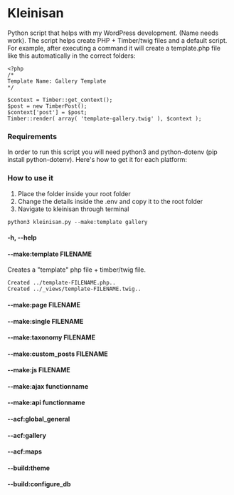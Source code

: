 # Kleinisan
Python script that helps with my WordPress development. (Name needs work). The script helps create PHP + Timber/twig files and a default script. For example, after executing a command it will create a template.php file like this automatically in the correct folders:
```
<?php
/*
Template Name: Gallery Template
*/

$context = Timber::get_context();
$post = new TimberPost();
$context['post'] = $post;
Timber::render( array( 'template-gallery.twig' ), $context );
```

### Requirements
In order to run this script you will need python3 and python-dotenv (pip install python-dotenv). Here's how to get it for each platform:

### How to use it
1. Place the folder inside your root folder
2. Change the details inside the .env and copy it to the root folder
3. Navigate to kleinisan through terminal

```python3 kleinisan.py --make:template gallery```

#### -h, --help
#### --make:template FILENAME
Creates a "template" php file + timber/twig file. 

```Response:
Created ../template-FILENAME.php..
Created ../_views/template-FILENAME.twig..
```


#### --make:page FILENAME
#### --make:single FILENAME
#### --make:taxonomy FILENAME
#### --make:custom_posts FILENAME
#### --make:js FILENAME
#### --make:ajax functionname
#### --make:api functionname
#### --acf:global_general
#### --acf:gallery
#### --acf:maps
#### --build:theme
#### --build:configure_db

